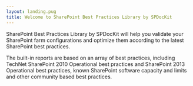 ```yaml
---
layout: landing.pug
title: Welcome to SharePoint Best Practices Library by SPDocKit
---
```


SharePoint Best Practices Library by SPDocKit will help you validate your SharePoint farm configurations and optimize them according to the latest SharePoint best practices.

The built-in reports are based on an array of best practices, including TechNet SharePoint 2010 Operational best practices and SharePoint 2013 Operational best practices, known SharePoint software capacity and limits and other community based best practices.